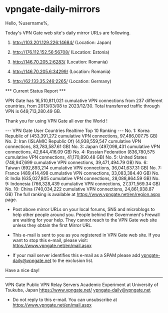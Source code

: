 # vpngate-daily-mirrors

Hello, %username%,

Today's VPN Gate web site's daily mirror URLs are following.

1. http://103.201.129.226:14684/
   (Location: Japan)

2. http://176.112.152.56:56708/
   (Location: Estonia)

3. http://146.70.205.2:6283/
   (Location: Romania)

4. http://146.70.205.6:34299/
   (Location: Romania)

5. http://62.133.35.246:2265/
   (Location: Germany)


*** Current Status Report ***

VPN Gate has 16,510,811,021 cumulative VPN connections from 237 different countries, from 2013/03/08 to 2023/12/30.
Total transferred traffic through VPN is 649,713,280.49 GB.

Thank you for using VPN Gate all over the World !


--- VPN Gate User Countries Realtime Top 10 Ranking ---
No. 1: Korea Republic of (453,391,272 cumulative VPN connections, 97,486,007.75 GB)
No. 2: Iran (ISLAMIC Republic Of) (4,938,559,547 cumulative VPN connections, 83,783,587.61 GB)
No. 3: Japan (497,098,431 cumulative VPN connections, 42,644,416.09 GB)
No. 4: Russian Federation (836,780,575 cumulative VPN connections, 41,170,890.48 GB)
No. 5: United States (748,947,699 cumulative VPN connections, 39,471,494.79 GB)
No. 6: Taiwan (692,893,214 cumulative VPN connections, 36,041,637.31 GB)
No. 7: France (489,414,498 cumulative VPN connections, 33,083,384.40 GB)
No. 8: India (635,027,805 cumulative VPN connections, 28,088,864.59 GB)
No. 9: Indonesia (766,328,439 cumulative VPN connections, 27,371,569.34 GB)
No. 10: China (740,034,222 cumulative VPN connections, 24,861,938.87 GB)
The full ranking is available at https://www.vpngate.net/en/region.aspx page.


* Post above mirror URLs on your local forums, SNS and microblogs
  to help other people around you.
  People behind the Government's Frewall are waiting for your help.
  They cannot reach to the VPN Gate web site
  unless they obtain the first Mirror URL.

* This e-mail is sent to you as you registered in VPN Gate web site.
  If you want to stop this e-mail, please visit:
  https://www.vpngate.net/en/mail.aspx

* If your mail server identifies this e-mail as a SPAM
  please add vpngate-daily@vpngate.net to the exclusion list.

Have a nice day!

------------------------------------------------------
VPN Gate Public VPN Relay Servers
Academic Experiment at University of Tsukuba, Japan
https://www.vpngate.net/
vpngate-daily@vpngate.net
* Do not reply to this e-mail.
  You can unsubscribe at https://www.vpngate.net/en/mail.aspx



